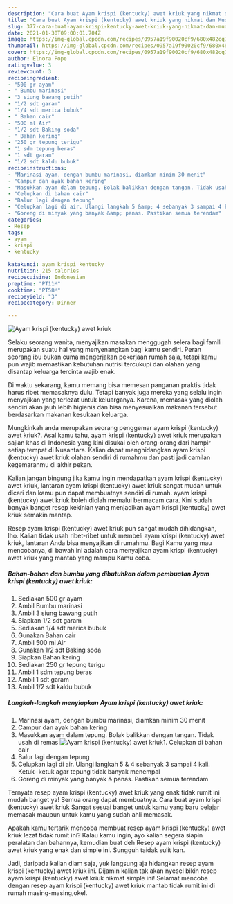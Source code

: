 ```yaml
---
description: "Cara buat Ayam krispi (kentucky) awet kriuk yang nikmat dan Mudah Dibuat"
title: "Cara buat Ayam krispi (kentucky) awet kriuk yang nikmat dan Mudah Dibuat"
slug: 377-cara-buat-ayam-krispi-kentucky-awet-kriuk-yang-nikmat-dan-mudah-dibuat
date: 2021-01-30T09:00:01.704Z
image: https://img-global.cpcdn.com/recipes/0957a19f90020cf9/680x482cq70/ayam-krispi-kentucky-awet-kriuk-foto-resep-utama.jpg
thumbnail: https://img-global.cpcdn.com/recipes/0957a19f90020cf9/680x482cq70/ayam-krispi-kentucky-awet-kriuk-foto-resep-utama.jpg
cover: https://img-global.cpcdn.com/recipes/0957a19f90020cf9/680x482cq70/ayam-krispi-kentucky-awet-kriuk-foto-resep-utama.jpg
author: Elnora Pope
ratingvalue: 3
reviewcount: 3
recipeingredient:
- "500 gr ayam"
- " Bumbu marinasi"
- "3 siung bawang putih"
- "1/2 sdt garam"
- "1/4 sdt merica bubuk"
- " Bahan cair"
- "500 ml Air"
- "1/2 sdt Baking soda"
- " Bahan kering"
- "250 gr tepung terigu"
- "1 sdm tepung beras"
- "1 sdt garam"
- "1/2 sdt kaldu bubuk"
recipeinstructions:
- "Marinasi ayam, dengan bumbu marinasi, diamkan minim 30 menit"
- "Campur dan ayak bahan kering"
- "Masukkan ayam dalam tepung. Bolak balikkan dengan tangan. Tidak usah di remas"
- "Celupkan di bahan cair"
- "Balur lagi dengan tepung"
- "Celupkan lagi di air. Ulangi langkah 5 &amp; 4 sebanyak 3 sampai 4 kali. Ketuk- ketuk agar tepung tidak banyak menempal"
- "Goreng di minyak yang banyak &amp; panas. Pastikan semua terendam"
categories:
- Resep
tags:
- ayam
- krispi
- kentucky

katakunci: ayam krispi kentucky 
nutrition: 215 calories
recipecuisine: Indonesian
preptime: "PT11M"
cooktime: "PT58M"
recipeyield: "3"
recipecategory: Dinner

---
```



![Ayam krispi (kentucky) awet kriuk](https://img-global.cpcdn.com/recipes/0957a19f90020cf9/680x482cq70/ayam-krispi-kentucky-awet-kriuk-foto-resep-utama.jpg)

Selaku seorang wanita, menyajikan masakan menggugah selera bagi famili merupakan suatu hal yang menyenangkan bagi kamu sendiri. Peran seorang ibu bukan cuma mengerjakan pekerjaan rumah saja, tetapi kamu pun wajib memastikan kebutuhan nutrisi tercukupi dan olahan yang disantap keluarga tercinta wajib enak.

Di waktu  sekarang, kamu memang bisa memesan panganan praktis tidak harus ribet memasaknya dulu. Tetapi banyak juga mereka yang selalu ingin menyajikan yang terlezat untuk keluarganya. Karena, memasak yang diolah sendiri akan jauh lebih higienis dan bisa menyesuaikan makanan tersebut berdasarkan makanan kesukaan keluarga. 



Mungkinkah anda merupakan seorang penggemar ayam krispi (kentucky) awet kriuk?. Asal kamu tahu, ayam krispi (kentucky) awet kriuk merupakan sajian khas di Indonesia yang kini disukai oleh orang-orang dari hampir setiap tempat di Nusantara. Kalian dapat menghidangkan ayam krispi (kentucky) awet kriuk olahan sendiri di rumahmu dan pasti jadi camilan kegemaranmu di akhir pekan.

Kalian jangan bingung jika kamu ingin mendapatkan ayam krispi (kentucky) awet kriuk, lantaran ayam krispi (kentucky) awet kriuk sangat mudah untuk dicari dan kamu pun dapat membuatnya sendiri di rumah. ayam krispi (kentucky) awet kriuk boleh diolah memalui bermacam cara. Kini sudah banyak banget resep kekinian yang menjadikan ayam krispi (kentucky) awet kriuk semakin mantap.

Resep ayam krispi (kentucky) awet kriuk pun sangat mudah dihidangkan, lho. Kalian tidak usah ribet-ribet untuk membeli ayam krispi (kentucky) awet kriuk, lantaran Anda bisa menyajikan di rumahmu. Bagi Kamu yang mau mencobanya, di bawah ini adalah cara menyajikan ayam krispi (kentucky) awet kriuk yang mantab yang mampu Kamu coba.

<!--inarticleads1-->

##### Bahan-bahan dan bumbu yang dibutuhkan dalam pembuatan Ayam krispi (kentucky) awet kriuk:

1. Sediakan 500 gr ayam
1. Ambil  Bumbu marinasi
1. Ambil 3 siung bawang putih
1. Siapkan 1/2 sdt garam
1. Sediakan 1/4 sdt merica bubuk
1. Gunakan  Bahan cair
1. Ambil 500 ml Air
1. Gunakan 1/2 sdt Baking soda
1. Siapkan  Bahan kering
1. Sediakan 250 gr tepung terigu
1. Ambil 1 sdm tepung beras
1. Ambil 1 sdt garam
1. Ambil 1/2 sdt kaldu bubuk




<!--inarticleads2-->

##### Langkah-langkah menyiapkan Ayam krispi (kentucky) awet kriuk:

1. Marinasi ayam, dengan bumbu marinasi, diamkan minim 30 menit
1. Campur dan ayak bahan kering
1. Masukkan ayam dalam tepung. Bolak balikkan dengan tangan. Tidak usah di remas
<img src="//assets-global.cpcdn.com/assets/icons/button_play-2c75c40dde080a61004c1f40b05d8f140eaff45d7e9e6481dc71c63d2e7c4909.png" alt="Ayam krispi (kentucky) awet kriuk">1. Celupkan di bahan cair
1. Balur lagi dengan tepung
1. Celupkan lagi di air. Ulangi langkah 5 &amp; 4 sebanyak 3 sampai 4 kali. Ketuk- ketuk agar tepung tidak banyak menempal
1. Goreng di minyak yang banyak &amp; panas. Pastikan semua terendam




Ternyata resep ayam krispi (kentucky) awet kriuk yang enak tidak rumit ini mudah banget ya! Semua orang dapat membuatnya. Cara buat ayam krispi (kentucky) awet kriuk Sangat sesuai banget untuk kamu yang baru belajar memasak maupun untuk kamu yang sudah ahli memasak.

Apakah kamu tertarik mencoba membuat resep ayam krispi (kentucky) awet kriuk lezat tidak rumit ini? Kalau kamu ingin, ayo kalian segera siapin peralatan dan bahannya, kemudian buat deh Resep ayam krispi (kentucky) awet kriuk yang enak dan simple ini. Sungguh taidak sulit kan. 

Jadi, daripada kalian diam saja, yuk langsung aja hidangkan resep ayam krispi (kentucky) awet kriuk ini. Dijamin kalian tak akan nyesel bikin resep ayam krispi (kentucky) awet kriuk nikmat simple ini! Selamat mencoba dengan resep ayam krispi (kentucky) awet kriuk mantab tidak rumit ini di rumah masing-masing,oke!.

